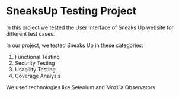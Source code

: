 # SneaksUp Testing Project

In this project we tested the User Interface of Sneaks Up website for different test cases.

In our project, we tested Sneaks Up in these categories:
1. Functional Testing
2. Security Testing
3. Usability Testing
4. Coverage Analysis

We used technologies like Selenium and Mozilla Observatory.
